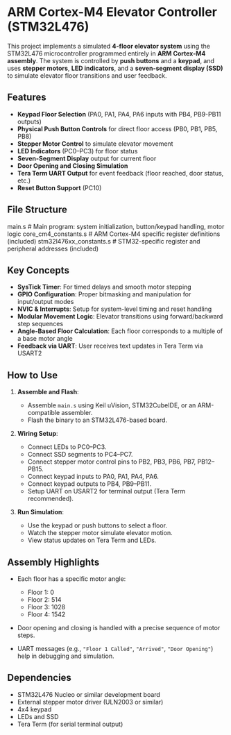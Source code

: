# ARM Cortex-M4 Elevator Controller (STM32L476)

This project implements a simulated **4-floor elevator system** using the STM32L476 microcontroller programmed entirely in **ARM Cortex-M4 assembly**. The system is controlled by **push buttons** and a **keypad**, and uses **stepper motors**, **LED indicators**, and a **seven-segment display (SSD)** to simulate elevator floor transitions and user feedback.

##  Features

- **Keypad Floor Selection** (PA0, PA1, PA4, PA6 inputs with PB4, PB9-PB11 outputs)
- **Physical Push Button Controls** for direct floor access (PB0, PB1, PB5, PB8)
- **Stepper Motor Control** to simulate elevator movement
- **LED Indicators** (PC0–PC3) for floor status
- **Seven-Segment Display** output for current floor
- **Door Opening and Closing Simulation**
- **Tera Term UART Output** for event feedback (floor reached, door status, etc.)
- **Reset Button Support** (PC10)

##  File Structure

main.s # Main program: system initialization, button/keypad handling, motor logic
core_cm4_constants.s # ARM Cortex-M4 specific register definitions (included)
stm32l476xx_constants.s # STM32-specific register and peripheral addresses (included)


##  Key Concepts

- **SysTick Timer**: For timed delays and smooth motor stepping
- **GPIO Configuration**: Proper bitmasking and manipulation for input/output modes
- **NVIC & Interrupts**: Setup for system-level timing and reset handling
- **Modular Movement Logic**: Elevator transitions using forward/backward step sequences
- **Angle-Based Floor Calculation**: Each floor corresponds to a multiple of a base motor angle
- **Feedback via UART**: User receives text updates in Tera Term via USART2

## How to Use

1. **Assemble and Flash**:
   - Assemble `main.s` using Keil uVision, STM32CubeIDE, or an ARM-compatible assembler.
   - Flash the binary to an STM32L476-based board.

2. **Wiring Setup**:
   - Connect LEDs to PC0–PC3.
   - Connect SSD segments to PC4–PC7.
   - Connect stepper motor control pins to PB2, PB3, PB6, PB7, PB12–PB15.
   - Connect keypad inputs to PA0, PA1, PA4, PA6.
   - Connect keypad outputs to PB4, PB9–PB11.
   - Setup UART on USART2 for terminal output (Tera Term recommended).

3. **Run Simulation**:
   - Use the keypad or push buttons to select a floor.
   - Watch the stepper motor simulate elevator motion.
   - View status updates on Tera Term and LEDs.

## Assembly Highlights

- Each floor has a specific motor angle:
  - Floor 1: 0
  - Floor 2: 514
  - Floor 3: 1028
  - Floor 4: 1542

- Door opening and closing is handled with a precise sequence of motor steps.
- UART messages (e.g., `"Floor 1 Called"`, `"Arrived"`, `"Door Opening"`) help in debugging and simulation.

## Dependencies

- STM32L476 Nucleo or similar development board
- External stepper motor driver (ULN2003 or similar)
- 4x4 keypad
- LEDs and SSD
- Tera Term (for serial terminal output)


